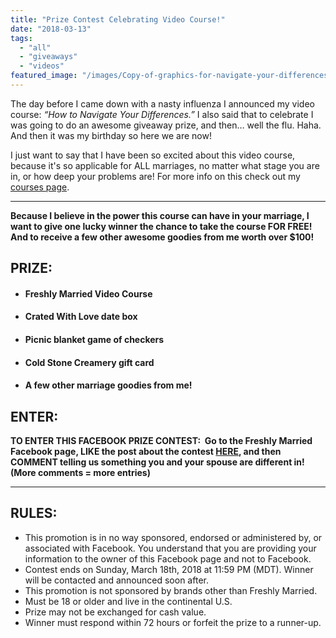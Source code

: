 ```yaml
---
title: "Prize Contest Celebrating Video Course!"
date: "2018-03-13"
tags:
  - "all"
  - "giveaways"
  - "videos"
featured_image: "/images/Copy-of-graphics-for-navigate-your-differences.png"
---
```


The day before I came down with a nasty influenza I announced my video course: _“How to Navigate Your Differences.”_ I also said that to celebrate I was going to do an awesome giveaway prize, and then… well the flu. Haha. And then it was my birthday so here we are now!

I just want to say that I have been so excited about this video course, because it's so applicable for ALL marriages, no matter what stage you are in, or how deep your problems are! For more info on this check out my [courses page](https://freshlymarried.com/courses/).

* * *

**Because I believe in the power this course can have in your marriage, I want to give one lucky winner the chance to take the course FOR FREE! And to receive a few other awesome goodies from me worth over $100!**

## PRIZE:

- #### Freshly Married Video Course 
    
- #### Crated With Love date box 
    
- #### Picnic blanket game of checkers 
    
- #### Cold Stone Creamery gift card 
    
- #### A few other marriage goodies from me!
    

## ENTER:

**TO ENTER THIS FACEBOOK PRIZE CONTEST:  Go to the Freshly Married Facebook page, LIKE the post about the contest [HERE](https://www.facebook.com/freshlymarriedadventures/photos/a.622168481148527.1073741831.597872303578145/1805938459438184/?type=3&theater), and then COMMENT telling us something you and your spouse are different in! (More comments = more entries)**

* * *

## RULES:

- This promotion is in no way sponsored, endorsed or administered by, or associated with Facebook. You understand that you are providing your information to the owner of this Facebook page and not to Facebook.
- Contest ends on Sunday, March 18th, 2018 at 11:59 PM (MDT). Winner will be contacted and announced soon after.
- This promotion is not sponsored by brands other than Freshly Married.
- Must be 18 or older and live in the continental U.S.
- Prize may not be exchanged for cash value.
- Winner must respond within 72 hours or forfeit the prize to a runner-up.
